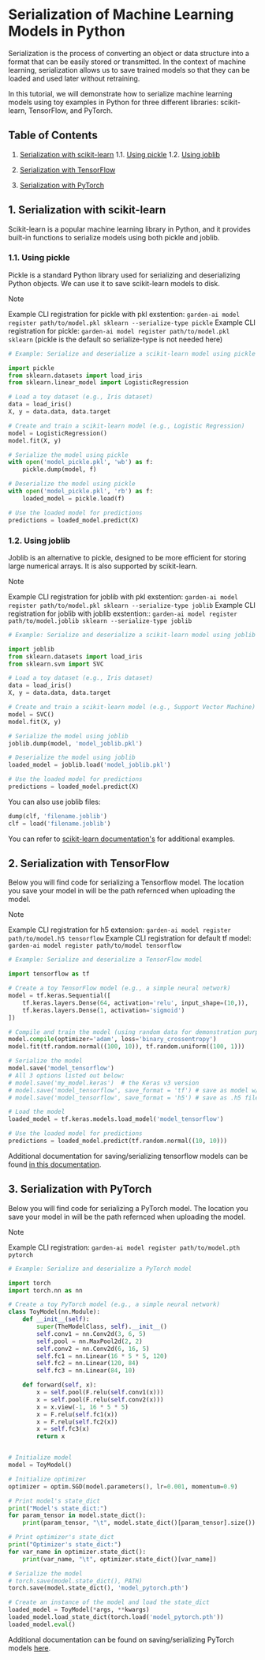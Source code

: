 # Serialization of Machine Learning Models in Python

Serialization is the process of converting an object or data structure into a format that can be easily stored or transmitted. In the context of machine learning, serialization allows us to save trained models so that they can be loaded and used later without retraining.

In this tutorial, we will demonstrate how to serialize machine learning models using toy examples in Python for three different libraries: scikit-learn, TensorFlow, and PyTorch.

## Table of Contents

1. [Serialization with scikit-learn](#1-serialization-with-scikit-learn)
   1.1. [Using pickle](#11-using-pickle)
   1.2. [Using joblib](#12-using-joblib)

2. [Serialization with TensorFlow](#2-serialization-with-tensorflow)

3. [Serialization with PyTorch](#3-serialization-with-pytorch)

## 1. Serialization with scikit-learn

Scikit-learn is a popular machine learning library in Python, and it provides built-in functions to serialize models using both pickle and joblib.

### 1.1. Using pickle

Pickle is a standard Python library used for serializing and deserializing Python objects. We can use it to save scikit-learn models to disk.

>[!Note]
> Example CLI registration for pickle with pkl exstention:
> `garden-ai model register path/to/model.pkl sklearn --serialize-type pickle`
>  Example CLI registration for pickle:
> `garden-ai model register path/to/model.pkl sklearn`
> (pickle is the default so serialize-type is not needed here)

```python
# Example: Serialize and deserialize a scikit-learn model using pickle

import pickle
from sklearn.datasets import load_iris
from sklearn.linear_model import LogisticRegression

# Load a toy dataset (e.g., Iris dataset)
data = load_iris()
X, y = data.data, data.target

# Create and train a scikit-learn model (e.g., Logistic Regression)
model = LogisticRegression()
model.fit(X, y)

# Serialize the model using pickle
with open('model_pickle.pkl', 'wb') as f:
    pickle.dump(model, f)

# Deserialize the model using pickle
with open('model_pickle.pkl', 'rb') as f:
    loaded_model = pickle.load(f)

# Use the loaded model for predictions
predictions = loaded_model.predict(X)
```

### 1.2. Using joblib
Joblib is an alternative to pickle, designed to be more efficient for storing large numerical arrays. It is also supported by scikit-learn.

>[!Note]
> Example CLI registration for joblib with pkl exstention:
> `garden-ai model register path/to/model.pkl sklearn --serialize-type joblib`
>  Example CLI registration for joblib with joblib exstention::
> `garden-ai model register path/to/model.joblib sklearn --serialize-type joblib`

```python
# Example: Serialize and deserialize a scikit-learn model using joblib

import joblib
from sklearn.datasets import load_iris
from sklearn.svm import SVC

# Load a toy dataset (e.g., Iris dataset)
data = load_iris()
X, y = data.data, data.target

# Create and train a scikit-learn model (e.g., Support Vector Machine)
model = SVC()
model.fit(X, y)

# Serialize the model using joblib
joblib.dump(model, 'model_joblib.pkl')

# Deserialize the model using joblib
loaded_model = joblib.load('model_joblib.pkl')

# Use the loaded model for predictions
predictions = loaded_model.predict(X)
```

You can also use joblib files:
```python
dump(clf, 'filename.joblib')
clf = load('filename.joblib')
```

You can refer to [scikit-learn documentation's](https://scikit-learn.org/stable/model_persistence.html#python-specific-serialization) for additional examples.


## 2. Serialization with TensorFlow
Below you will find code for serializing a Tensorflow model. The location you save your model in will be the path refernced when uploading the model.
>[!Note]
> Example CLI registration for h5 extension: `garden-ai model register path/to/model.h5 tensorflow`
> Example CLI registration for default tf model: `garden-ai model register path/to/model tensorflow`


```python
# Example: Serialize and deserialize a TensorFlow model

import tensorflow as tf

# Create a toy TensorFlow model (e.g., a simple neural network)
model = tf.keras.Sequential([
    tf.keras.layers.Dense(64, activation='relu', input_shape=(10,)),
    tf.keras.layers.Dense(1, activation='sigmoid')
])

# Compile and train the model (using random data for demonstration purposes)
model.compile(optimizer='adam', loss='binary_crossentropy')
model.fit(tf.random.normal((100, 10)), tf.random.uniform((100, 1)))

# Serialize the model
model.save('model_tensorflow')
# All 3 options listed out below:
# model.save('my_model.keras')  # the Keras v3 version
# model.save('model_tensorflow', save_format = 'tf') # save as model w/o file extension
# model.save('model_tensorflow', save_format = 'h5') # save as .h5 file

# Load the model
loaded_model = tf.keras.models.load_model('model_tensorflow')

# Use the loaded model for predictions
predictions = loaded_model.predict(tf.random.normal((10, 10)))
```

Additional documentation for saving/serializing tensorflow models can be found [in this documentation](https://www.tensorflow.org/tutorials/keras/save_and_load#save_the_entire_model).

## 3. Serialization with PyTorch

Below you will find code for serializing a PyTorch model. The location you save your model in will be the path refernced when uploading the model.

>[!Note]
> Example CLI registration: `garden-ai model register path/to/model.pth pytorch`

```python
# Example: Serialize and deserialize a PyTorch model

import torch
import torch.nn as nn

# Create a toy PyTorch model (e.g., a simple neural network)
class ToyModel(nn.Module):
    def __init__(self):
        super(TheModelClass, self).__init__()
        self.conv1 = nn.Conv2d(3, 6, 5)
        self.pool = nn.MaxPool2d(2, 2)
        self.conv2 = nn.Conv2d(6, 16, 5)
        self.fc1 = nn.Linear(16 * 5 * 5, 120)
        self.fc2 = nn.Linear(120, 84)
        self.fc3 = nn.Linear(84, 10)

    def forward(self, x):
        x = self.pool(F.relu(self.conv1(x)))
        x = self.pool(F.relu(self.conv2(x)))
        x = x.view(-1, 16 * 5 * 5)
        x = F.relu(self.fc1(x))
        x = F.relu(self.fc2(x))
        x = self.fc3(x)
        return x


# Initialize model
model = ToyModel()

# Initialize optimizer
optimizer = optim.SGD(model.parameters(), lr=0.001, momentum=0.9)

# Print model's state_dict
print("Model's state_dict:")
for param_tensor in model.state_dict():
    print(param_tensor, "\t", model.state_dict()[param_tensor].size())

# Print optimizer's state_dict
print("Optimizer's state_dict:")
for var_name in optimizer.state_dict():
    print(var_name, "\t", optimizer.state_dict()[var_name])

# Serialize the model
# torch.save(model.state_dict(), PATH)
torch.save(model.state_dict(), 'model_pytorch.pth')

# Create an instance of the model and load the state_dict
loaded_model = ToyModel(*args, **kwargs)
loaded_model.load_state_dict(torch.load('model_pytorch.pth'))
loaded_model.eval()
```

Additional documentation can be found on saving/serializing PyTorch models [here](https://pytorch.org/tutorials/beginner/saving_loading_models.html).
